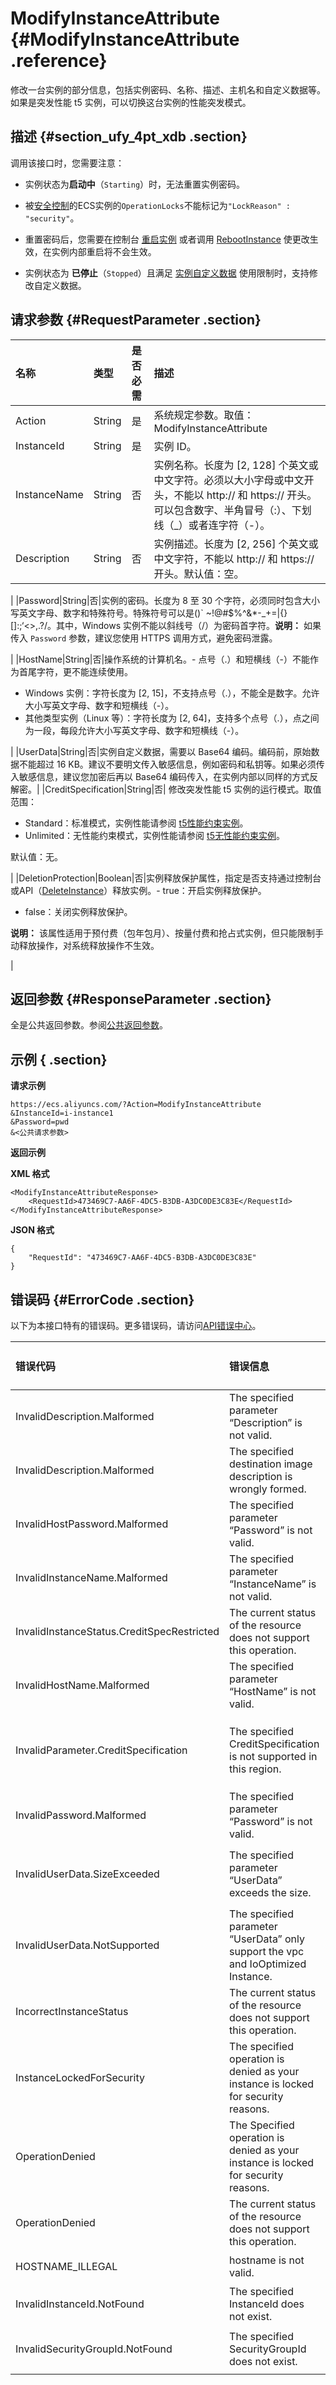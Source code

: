 # ModifyInstanceAttribute {#ModifyInstanceAttribute .reference}

修改一台实例的部分信息，包括实例密码、名称、描述、主机名和自定义数据等。如果是突发性能 t5 实例，可以切换这台实例的性能突发模式。

## 描述 {#section_ufy_4pt_xdb .section}

调用该接口时，您需要注意：

-   实例状态为**启动中**（`Starting`）时，无法重置实例密码。

-   被[安全控制](../cn.zh-CN/API参考/附录/安全锁定时的API行为.md#)的ECS实例的`OperationLocks`不能标记为`"LockReason" : "security"`。

-   重置密码后，您需要在控制台 [重启实例](../cn.zh-CN/用户指南/实例/重启实例.md#) 或者调用 [RebootInstance](cn.zh-CN/API参考/实例/RebootInstance.md#) 使更改生效，在实例内部重启将不会生效。

-   实例状态为 **已停止**（`Stopped`）且满足 [实例自定义数据](../cn.zh-CN/用户指南/实例/实例自定义数据和元数据/实例自定义数据.md) 使用限制时，支持修改自定义数据。


## 请求参数 {#RequestParameter .section}

|名称|类型|是否必需|描述|
|:-|:-|:---|:-|
|Action|String|是|系统规定参数。取值：ModifyInstanceAttribute|
|InstanceId|String|是|实例 ID。|
|InstanceName|String|否|实例名称。长度为 \[2, 128\] 个英文或中文字符。必须以大小字母或中文开头，不能以 http:// 和 https:// 开头。可以包含数字、半角冒号（:）、下划线（\_）或者连字符（-）。|
|Description|String|否|实例描述。长度为 \[2, 256\] 个英文或中文字符，不能以 http:// 和 https:// 开头。默认值：空。

|
|Password|String|否|实例的密码。长度为 8 至 30 个字符，必须同时包含大小写英文字母、数字和特殊符号。特殊符号可以是\(\)\` ~!@\#$%^&\*-\_+=|\{\}\[\]:;‘<\>,.?/。其中，Windows 实例不能以斜线号（/）为密码首字符。**说明：** 如果传入 `Password` 参数，建议您使用 HTTPS 调用方式，避免密码泄露。

|
|HostName|String|否|操作系统的计算机名。-   点号（.）和短横线（-）不能作为首尾字符，更不能连续使用。
-   Windows 实例：字符长度为 \[2, 15\]，不支持点号（.），不能全是数字。允许大小写英文字母、数字和短横线（-）。
-   其他类型实例（Linux 等）：字符长度为 \[2, 64\]，支持多个点号（.），点之间为一段，每段允许大小写英文字母、数字和短横线（-）。

|
|UserData|String|否|实例自定义数据，需要以 Base64 编码。编码前，原始数据不能超过 16 KB。建议不要明文传入敏感信息，例如密码和私钥等。如果必须传入敏感信息，建议您加密后再以 Base64 编码传入，在实例内部以同样的方式反解密。|
|CreditSpecification|String|否| 修改突发性能 t5 实例的运行模式。取值范围：

 -   Standard：标准模式，实例性能请参阅 [t5性能约束实例](../cn.zh-CN/产品简介/实例/突发性能实例/t5性能约束实例.md#)。
-   Unlimited：无性能约束模式，实例性能请参阅 [t5无性能约束实例](../cn.zh-CN/产品简介/实例/突发性能实例/t5无性能约束实例.md#)。

 默认值：无。

 |
|DeletionProtection|Boolean|否|实例释放保护属性，指定是否支持通过控制台或API（[DeleteInstance](cn.zh-CN/API参考/实例/DeleteInstance.md#)）释放实例。-   true：开启实例释放保护。
-   false：关闭实例释放保护。

**说明：** 该属性适用于预付费（包年包月）、按量付费和抢占式实例，但只能限制手动释放操作，对系统释放操作不生效。

|

## 返回参数 {#ResponseParameter .section}

全是公共返回参数。参阅[公共返回参数](../cn.zh-CN/API参考/快速入门/公共参数.md#commonResponseParameters)。

## 示例 { .section}

**请求示例**

```
https://ecs.aliyuncs.com/?Action=ModifyInstanceAttribute
&InstanceId=i-instance1
&Password=pwd
&<公共请求参数>
```

**返回示例**

**XML 格式**

```
<ModifyInstanceAttributeResponse>
    <RequestId>473469C7-AA6F-4DC5-B3DB-A3DC0DE3C83E</RequestId>
</ModifyInstanceAttributeResponse>
```

**JSON 格式**

```
{
    "RequestId": "473469C7-AA6F-4DC5-B3DB-A3DC0DE3C83E"
}
```

## 错误码 {#ErrorCode .section}

以下为本接口特有的错误码。更多错误码，请访问[API错误中心](https://error-center.aliyun.com/status/product/Ecs)。

|错误代码|错误信息|HTTP 状态码|说明|
|:---|:---|:-------|:-|
|InvalidDescription.Malformed|The specified parameter “Description” is not valid.|400|指定的Description 格式不正确。|
|InvalidDescription.Malformed|The specified destination image description is wrongly formed.|400|指定的Description 不合法。|
|InvalidHostPassword.Malformed|The specified parameter “Password” is not valid.|400|指定的 Password 不合法。|
|InvalidInstanceName.Malformed|The specified parameter “InstanceName” is not valid.|400|指定的 InstanceName 不合法。|
|InvalidInstanceStatus.CreditSpecRestricted|The current status of the resource does not support this operation.|400|您的账号已欠费，无法切换 t5 实例的性能突发模式。|
|InvalidHostName.Malformed|The specified parameter “HostName” is not valid.|400|指定的HostName 不合法。|
|InvalidParameter.CreditSpecification|The specified CreditSpecification is not supported in this region.|400|指定的 CreditSpecification无效。或者当前地域不支持该性能突发模式。|
|InvalidPassword.Malformed|The specified parameter “Password” is not valid.|400|指定的Password 不合法。|
|InvalidUserData.SizeExceeded|The specified parameter “UserData” exceeds the size.|400|Base64 编码UserData 前，原始数据不能超过 16 KB。|
|InvalidUserData.NotSupported|The specified parameter “UserData” only support the vpc and IoOptimized Instance.|400|UserData 只适用于 VPC 类型实例和 I/O 优化实例。|
|IncorrectInstanceStatus|The current status of the resource does not support this operation.|403|该资源目前的状态不支持此操作。|
|InstanceLockedForSecurity|The specified operation is denied as your instance is locked for security reasons.|403|实例目前被安全锁定，拒绝操作。|
|OperationDenied|The Specified operation is denied as your instance is locked for security reasons.|403|实例已经被锁定。|
|OperationDenied|The current status of the resource does not support this operation.|403|实例状态不支持该操作。|
|HOSTNAME\_ILLEGAL|hostname is not valid.|404|指定的HostName 不合法。|
|InvalidInstanceId.NotFound|The specified InstanceId does not exist.|404|指定的 InstanceId 不存在。|
|InvalidSecurityGroupId.NotFound|The specified SecurityGroupId does not exist.|404|指定的 SecurityGroupId 不存在。|

